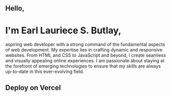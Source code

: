 <h2>Hello, <h1>I'm Earl Lauriece S. Butlay,</h1> aspiring web developer with a strong command of the fundamental aspects of web development. My expertise lies in crafting dynamic and responsive websites. From HTML and CSS to JavaScript and beyond, I create seamless and visually appealing online experiences. I am passionate about staying at the forefront of emerging technologies to ensure that my skills are always up-to-date in this ever-evolving field.</h2>

## Deploy on Vercel
